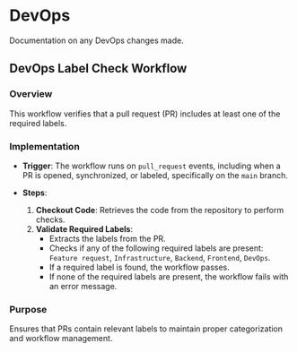 # DevOps

Documentation on any DevOps changes made.

## DevOps Label Check Workflow

### Overview

This workflow verifies that a pull request (PR) includes at least one of the required labels.

### Implementation

- **Trigger**: The workflow runs on `pull_request` events, including when a PR is opened, synchronized, or labeled, specifically on the `main` branch.

- **Steps**:
  1. **Checkout Code**: Retrieves the code from the repository to perform checks.
  2. **Validate Required Labels**:
     - Extracts the labels from the PR.
     - Checks if any of the following required labels are present: `Feature request`, `Infrastructure`, `Backend`, `Frontend`, `DevOps`.
     - If a required label is found, the workflow passes.
     - If none of the required labels are present, the workflow fails with an error message.

### Purpose

Ensures that PRs contain relevant labels to maintain proper categorization and workflow management.
